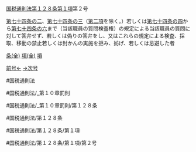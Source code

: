 
[国税通則法第１２８条第１項](国税通則法＿＿＿＿＿第１２８条第１項)第２号

[第七十四条の二](国税通則法＿＿＿＿＿第７４条の２第１項)、[第七十四条の三](国税通則法＿＿＿＿＿第７４条の３第１項)（[第二項](国税通則法＿＿＿＿＿第１２８条第２項)を除く。）若しくは[第七十四条の四](国税通則法＿＿＿＿＿第７４条の４第１項)から[第七十四条の六](国税通則法＿＿＿＿＿第７４条の６第１項)まで（当該職員の質問検査権）の規定による当該職員の質問に対して答弁せず、若しくは偽りの答弁をし、又はこれらの規定による検査、採取、移動の禁止若しくは封かんの実施を拒み、妨げ、若しくは忌避した者

[条(全)](国税通則法＿＿＿＿＿第１２８条_.md)    [項(全)](国税通則法＿＿＿＿＿第１２８条第１項_.md)    [項](国税通則法＿＿＿＿＿第１２８条第１項.md)

[前号←](国税通則法＿＿＿＿＿第１２８条第１項第１号.md)    [→次号](国税通則法＿＿＿＿＿第１２８条第１項第３号.md)

#国税通則法

#国税通則法/_第１０章罰則

#国税通則法/_第１０章罰則/第１２８条

#国税通則法/第１２８条

#国税通則法/第１２８条/第１項

#国税通則法/第１２８条/第１項/第２号

